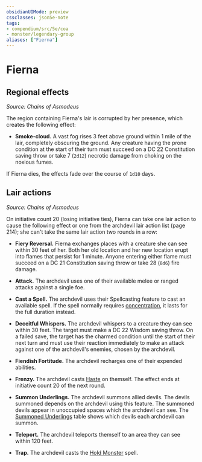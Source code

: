 ```yaml
---
obsidianUIMode: preview
cssclasses: json5e-note
tags:
- compendium/src/5e/coa
- monster/legendary-group
aliases: ["Fierna"]
---
```

# Fierna

## Regional effects
_Source: Chains of Asmodeus_

The region containing Fierna's lair is corrupted by her presence, which creates the following effect:

- **Smoke-cloud.** A vast fog rises 3 feet above ground within 1 mile of the lair, completely obscuring the ground. Any creature having the prone condition at the start of their turn must succeed on a DC 22 Constitution saving throw or take 7 (`2d12`) necrotic damage from choking on the noxious fumes.  

If Fierna dies, the effects fade over the course of `1d10` days.

## Lair actions
_Source: Chains of Asmodeus_

On initiative count 20 (losing initiative ties), Fierna can take one lair action to cause the following effect or one from the archdevil lair action list (page 214); she can't take the same lair action two rounds in a row:

- **Fiery Reversal.** Fierna exchanges places with a creature she can see within 30 feet of her. Both her old location and her new location erupt into flames that persist for 1 minute. Anyone entering either flame must succeed on a DC 21 Constitution saving throw or take 28 (`8d6`) fire damage.  

- **Attack.** The archdevil uses one of their available melee or ranged attacks against a single foe.  
- **Cast a Spell.** The archdevil uses their Spellcasting feature to cast an available spell. If the spell normally requires [concentration](Mechanics/Rules/conditions.md#Concentration), it lasts for the full duration instead.  
- **Deceitful Whispers.** The archdevil whispers to a creature they can see within 30 feet. The target must make a DC 22 Wisdom saving throw. On a failed save, the target has the charmed condition until the start of their next turn and must use their reaction immediately to make an attack against one of the archdevil's enemies, chosen by the archdevil.  
- **Fiendish Fortitude.** The archdevil recharges one of their expended abilities.  
- **Frenzy.** The archdevil casts [Haste](Mechanics/spells/haste.md) on themself. The effect ends at initiative count 20 of the next round.  
- **Summon Underlings.** The archdevil summons allied devils. The devils summoned depends on the archdevil using this feature. The summoned devils appear in unoccupied spaces which the archdevil can see. The [Summoned Underlings](Mechanics/tables/archdevil-lair-action-list-summoned-underlings-coa.md) table shows which devils each archdevil can summon.  
- **Teleport.** The archdevil teleports themself to an area they can see within 120 feet.  
- **Trap.** The archdevil casts the [Hold Monster](Mechanics/spells/hold-monster.md) spell.